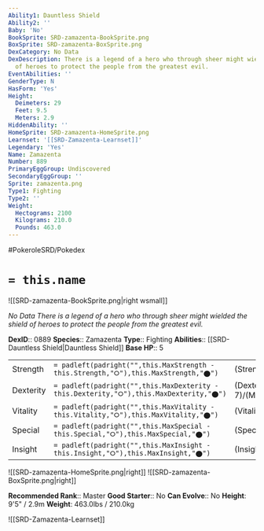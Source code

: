 ```yaml
---
Ability1: Dauntless Shield
Ability2: ''
Baby: 'No'
BookSprite: SRD-zamazenta-BookSprite.png
BoxSprite: SRD-zamazenta-BoxSprite.png
DexCategory: No Data
DexDescription: There is a legend of a hero who through sheer might wielded the shield
  of heroes to protect the people from the greatest evil.
EventAbilities: ''
GenderType: N
HasForm: 'Yes'
Height:
  Deimeters: 29
  Feet: 9.5
  Meters: 2.9
HiddenAbility: ''
HomeSprite: SRD-zamazenta-HomeSprite.png
Learnset: '[[SRD-Zamazenta-Learnset]]'
Legendary: 'Yes'
Name: Zamazenta
Number: 889
PrimaryEggGroup: Undiscovered
SecondaryEggGroup: ''
Sprite: zamazenta.png
Type1: Fighting
Type2: ''
Weight:
  Hectograms: 2100
  Kilograms: 210.0
  Pounds: 463.0
---
```


#PokeroleSRD/Pokedex

# `= this.name`

![[SRD-zamazenta-BookSprite.png|right wsmall]]

*No Data*
*There is a legend of a hero who through sheer might wielded the shield of heroes to protect the people from the greatest evil.*

**DexID**:: 0889
**Species**:: Zamazenta
**Type**:: Fighting
**Abilities**:: [[SRD-Dauntless Shield|Dauntless Shield]]
**Base HP**:: 5

|           |                                                                                        |                                          |
| --------- | -------------------------------------------------------------------------------------- | ---------------------------------------- |
| Strength  | `= padleft(padright("",this.MaxStrength - this.Strength,"⭘"),this.MaxStrength,"⬤")`    | (Strength::7)/(MaxStrength::7)   |
| Dexterity | `= padleft(padright("",this.MaxDexterity - this.Dexterity,"⭘"),this.MaxDexterity,"⬤")` | (Dexterity:: 7)/(MaxDexterity::7) |
| Vitality  | `= padleft(padright("",this.MaxVitality - this.Vitality,"⭘"),this.MaxVitality,"⬤")`    | (Vitality::6)/(MaxVitality::6)   |
| Special   | `= padleft(padright("",this.MaxSpecial - this.Special,"⭘"),this.MaxSpecial,"⬤")`       | (Special::5)/(MaxSpecial::5)     |
| Insight   | `= padleft(padright("",this.MaxInsight - this.Insight,"⭘"),this.MaxInsight,"⬤")`       | (Insight::6)/(MaxInsight::6)     |

![[SRD-zamazenta-HomeSprite.png|right]]
![[SRD-zamazenta-BoxSprite.png|right]]

**Recommended Rank**:: Master
**Good Starter**:: No
**Can Evolve**:: No
**Height**: 9'5" / 2.9m
**Weight**: 463.0lbs / 210.0kg

![[SRD-Zamazenta-Learnset]]